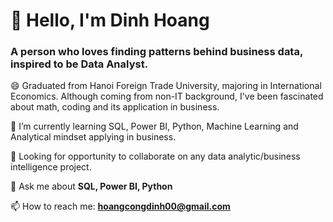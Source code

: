 <h1> 👋 Hello, I'm Dinh Hoang </h1>

<h3>A person who loves finding patterns behind business data, inspired to be Data Analyst.</h3>

😄 Graduated from Hanoi Foreign Trade University, majoring in International Economics. Although coming from non-IT background, I've been fascinated about math, coding and its application in business.

🌱 I’m currently learning SQL, Power BI, Python, Machine Learning and Analytical mindset applying in business.

👯 Looking for opportunity to collaborate on any data analytic/business intelligence project.

💬 Ask me about **SQL, Power BI, Python**

📫 How to reach me: **hoangcongdinh00@gmail.com**



